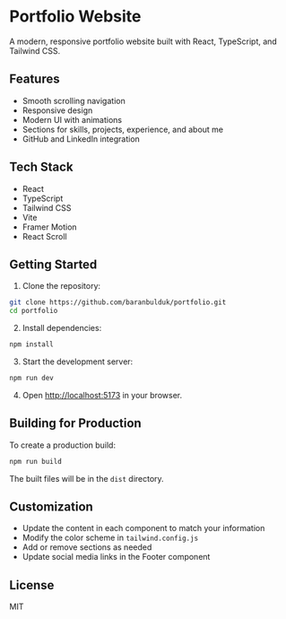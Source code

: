 # Portfolio Website

A modern, responsive portfolio website built with React, TypeScript, and Tailwind CSS.

## Features

- Smooth scrolling navigation
- Responsive design
- Modern UI with animations
- Sections for skills, projects, experience, and about me
- GitHub and LinkedIn integration

## Tech Stack

- React
- TypeScript
- Tailwind CSS
- Vite
- Framer Motion
- React Scroll

## Getting Started

1. Clone the repository:
```bash
git clone https://github.com/baranbulduk/portfolio.git
cd portfolio
```

2. Install dependencies:
```bash
npm install
```

3. Start the development server:
```bash
npm run dev
```

4. Open [http://localhost:5173](http://localhost:5173) in your browser.

## Building for Production

To create a production build:

```bash
npm run build
```

The built files will be in the `dist` directory.

## Customization

- Update the content in each component to match your information
- Modify the color scheme in `tailwind.config.js`
- Add or remove sections as needed
- Update social media links in the Footer component

## License

MIT
